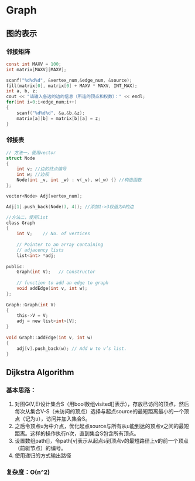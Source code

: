 # **Graph**

## 图的表示
### 邻接矩阵 
```C
const int MAXV = 100;
int matrix[MAXV][MAXV];

scanf("%d%d%d", &vertex_num,&edge_num, &source);
fill(matrix[0], matrix[0] + MAXV * MAXV, INT_MAX);
int a, b, z;
cout << "请输入各边的边的信息（所连的顶点和权数）：" << endl;
for(int i=0;i<edge_num;i++)
{
    scanf("%d%d%d", &a,&b,&z);
    matrix[a][b] = matrix[b][a] = z;
}
```
### 邻接表
```C
// 方法一，使用vector
struct Node 
{
    int v; //边的终点编号
    int w; //边权
    Node(int _v, int _w) : v(_v), w(_w) {} //构造函数
};

vector<Node> Adj[vertex_num]; 

Adj[1].push_back(Node(3, 4)); //添加1->3权值为4的边
```

```C
//方法二，使用list
class Graph 
{ 
    int V;    // No. of vertices 
  
    // Pointer to an array containing 
    // adjacency lists 
    list<int> *adj; 
   
public: 
    Graph(int V);   // Constructor 
  
    // function to add an edge to graph 
    void addEdge(int v, int w); 
}; 
  
Graph::Graph(int V) 
{ 
    this->V = V; 
    adj = new list<int>[V]; 
} 
  
void Graph::addEdge(int v, int w) 
{ 
    adj[v].push_back(w); // Add w to v’s list. 
} 
```

## Dijkstra Algorithm 
### 基本思路：
1. 对图G(V,E)设计集合S（用bool数组visited[]表示），存放已访问的顶点，然后每次从集合V-S（未访问的顶点）选择与起点source的最短距离最小的一个顶点（记为u），访问并加入集合S。
2. 之后令顶点u为中介点，优化起点source与所有从u能到达的顶点v之间的最短距离。这样的操作执行n次，直到集合S包含所有顶点。
3. 设置数组path[]，令path[v]表示从起点s到顶点v的最短路径上v的前一个顶点（前驱节点）的编号。
4. 使用递归的方式输出路径

### 复杂度：O(n^2)
